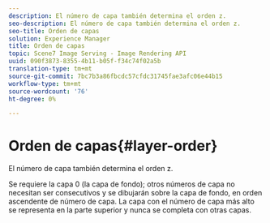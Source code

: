 ```yaml
---
description: El número de capa también determina el orden z.
seo-description: El número de capa también determina el orden z.
seo-title: Orden de capas
solution: Experience Manager
title: Orden de capas
topic: Scene7 Image Serving - Image Rendering API
uuid: 090f3873-8355-4b11-b05f-f34c74f02a5b
translation-type: tm+mt
source-git-commit: 7bc7b3a86fbcdc57cfdc31745fae3afc06e44b15
workflow-type: tm+mt
source-wordcount: '76'
ht-degree: 0%

---
```



# Orden de capas{#layer-order}

El número de capa también determina el orden z.

Se requiere la capa 0 (la capa de fondo); otros números de capa no necesitan ser consecutivos y se dibujarán sobre la capa de fondo, en orden ascendente de número de capa. La capa con el número de capa más alto se representa en la parte superior y nunca se completa con otras capas.
